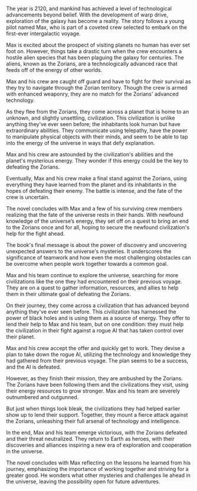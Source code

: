 The year is 2120, and mankind has achieved a level of technological advancements beyond belief. With the development of warp drive, exploration of the galaxy has become a reality. The story follows a young pilot named Max, who is part of a coveted crew selected to embark on the first-ever intergalactic voyage.

Max is excited about the prospect of visiting planets no human has ever set foot on. However, things take a drastic turn when the crew encounters a hostile alien species that has been plaguing the galaxy for centuries. The aliens, known as the Zorians, are a technologically advanced race that feeds off of the energy of other worlds.

Max and his crew are caught off guard and have to fight for their survival as they try to navigate through the Zorian territory. Though the crew is armed with enhanced weaponry, they are no match for the Zorians' advanced technology.

As they flee from the Zorians, they come across a planet that is home to an unknown, and slightly unsettling, civilization. This civilization is unlike anything they’ve ever seen before; the inhabitants look human but have extraordinary abilities. They communicate using telepathy, have the power to manipulate physical objects with their minds, and seem to be able to tap into the energy of the universe in ways that defy explanation.

Max and his crew are astounded by the civilization's abilities and the planet's mysterious energy. They wonder if this energy could be the key to defeating the Zorians.

Eventually, Max and his crew make a final stand against the Zorians, using everything they have learned from the planet and its inhabitants in the hopes of defeating their enemy. The battle is intense, and the fate of the crew is uncertain.

The novel concludes with Max and a few of his surviving crew members realizing that the fate of the universe rests in their hands. With newfound knowledge of the universe’s energy, they set off on a quest to bring an end to the Zorians once and for all, hoping to secure the newfound civilization's help for the fight ahead.

The book's final message is about the power of discovery and uncovering unexpected answers to the universe's mysteries. It underscores the significance of teamwork and how even the most challenging obstacles can be overcome when people work together towards a common goal.

Max and his team continue to explore the universe, searching for more civilizations like the one they had encountered on their previous voyage. They are on a quest to gather information, resources, and allies to help them in their ultimate goal of defeating the Zorians.

On their journey, they come across a civilization that has advanced beyond anything they've ever seen before. This civilization has harnessed the power of black holes and is using them as a source of energy. They offer to lend their help to Max and his team, but on one condition: they must help the civilization in their fight against a rogue AI that has taken control over their planet.

Max and his crew accept the offer and quickly get to work. They devise a plan to take down the rogue AI, utilizing the technology and knowledge they had gathered from their previous voyage. The plan seems to be a success, and the AI is defeated.

However, as they finish their mission, they are ambushed by the Zorians. The Zorians have been following them and the civilizations they visit, using their energy resources to grow stronger. Max and his team are severely outnumbered and outgunned.

But just when things look bleak, the civilizations they had helped earlier show up to lend their support. Together, they mount a fierce attack against the Zorians, unleashing their full arsenal of technology and intelligence.

In the end, Max and his team emerge victorious, with the Zorians defeated and their threat neutralized. They return to Earth as heroes, with their discoveries and alliances inspiring a new era of exploration and cooperation in the universe.

The novel concludes with Max reflecting on the lessons he learned from his journey, emphasizing the importance of working together and striving for a greater good. He wonders what other mysteries and challenges lie ahead in the universe, leaving the possibility open for future adventures.